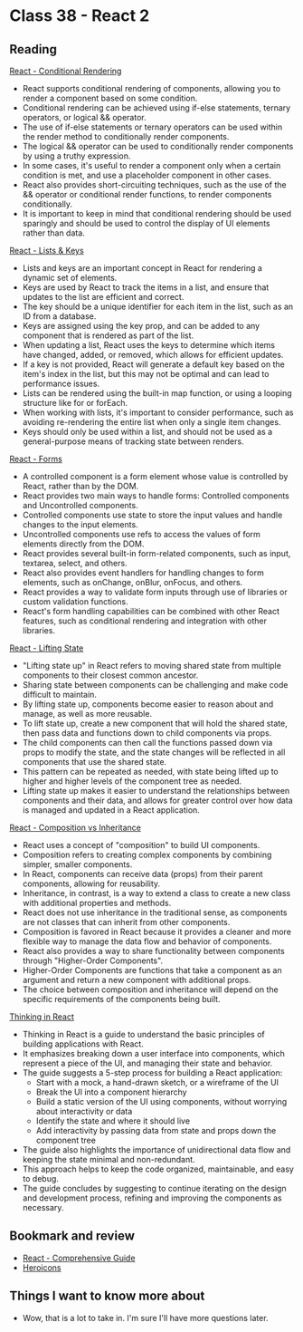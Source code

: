 # Class 38 - React 2

## Reading

[React - Conditional Rendering](https://reactjs.org/docs/conditional-rendering.html)
- React supports conditional rendering of components, allowing you to render a component based on some condition.
- Conditional rendering can be achieved using if-else statements, ternary operators, or logical && operator.
- The use of if-else statements or ternary operators can be used within the render method to conditionally render components.
- The logical && operator can be used to conditionally render components by using a truthy expression.
- In some cases, it's useful to render a component only when a certain condition is met, and use a placeholder component in other cases.
- React also provides short-circuiting techniques, such as the use of the && operator or conditional render functions, to render components conditionally.
- It is important to keep in mind that conditional rendering should be used sparingly and should be used to control the display of UI elements rather than data.

[React - Lists & Keys](https://reactjs.org/docs/lists-and-keys.html)
- Lists and keys are an important concept in React for rendering a dynamic set of elements.
- Keys are used by React to track the items in a list, and ensure that updates to the list are efficient and correct.
- The key should be a unique identifier for each item in the list, such as an ID from a database.
- Keys are assigned using the key prop, and can be added to any component that is rendered as part of the list.
- When updating a list, React uses the keys to determine which items have changed, added, or removed, which allows for efficient updates.
- If a key is not provided, React will generate a default key based on the item's index in the list, but this may not be optimal and can lead to performance issues.
- Lists can be rendered using the built-in map function, or using a looping structure like for or forEach.
- When working with lists, it's important to consider performance, such as avoiding re-rendering the entire list when only a single item changes.
- Keys should only be used within a list, and should not be used as a general-purpose means of tracking state between renders.


[React - Forms](https://reactjs.org/docs/forms.html)
- A controlled component is a form element whose value is controlled by React, rather than by the DOM.
- React provides two main ways to handle forms: Controlled components and Uncontrolled components.
- Controlled components use state to store the input values and handle changes to the input elements.
- Uncontrolled components use refs to access the values of form elements directly from the DOM.
- React provides several built-in form-related components, such as input, textarea, select, and others.
- React also provides event handlers for handling changes to form elements, such as onChange, onBlur, onFocus, and others.
- React provides a way to validate form inputs through use of libraries or custom validation functions.
- React's form handling capabilities can be combined with other React features, such as conditional rendering and integration with other libraries.

[React - Lifting State](https://reactjs.org/docs/lifting-state-up.html)
- "Lifting state up" in React refers to moving shared state from multiple components to their closest common ancestor.
- Sharing state between components can be challenging and make code difficult to maintain.
- By lifting state up, components become easier to reason about and manage, as well as more reusable.
- To lift state up, create a new component that will hold the shared state, then pass data and functions down to child components via props.
- The child components can then call the functions passed down via props to modify the state, and the state changes will be reflected in all components that use the shared state.
- This pattern can be repeated as needed, with state being lifted up to higher and higher levels of the component tree as needed.
- Lifting state up makes it easier to understand the relationships between components and their data, and allows for greater control over how data is managed and updated in a React application.

[React - Composition vs Inheritance](https://reactjs.org/docs/composition-vs-inheritance.html)
- React uses a concept of "composition" to build UI components.
- Composition refers to creating complex components by combining simpler, smaller components.
- In React, components can receive data (props) from their parent components, allowing for reusability.
- Inheritance, in contrast, is a way to extend a class to create a new class with additional properties and methods.
- React does not use inheritance in the traditional sense, as components are not classes that can inherit from other components.
- Composition is favored in React because it provides a cleaner and more flexible way to manage the data flow and behavior of components.
- React also provides a way to share functionality between components through "Higher-Order Components".
- Higher-Order Components are functions that take a component as an argument and return a new component with additional props.
- The choice between composition and inheritance will depend on the specific requirements of the components being built.

[Thinking in React](https://reactjs.org/docs/thinking-in-react.html)
- Thinking in React is a guide to understand the basic principles of building applications with React.
- It emphasizes breaking down a user interface into components, which represent a piece of the UI, and managing their state and behavior.
- The guide suggests a 5-step process for building a React application:
    - Start with a mock, a hand-drawn sketch, or a wireframe of the UI
    - Break the UI into a component hierarchy
    - Build a static version of the UI using components, without worrying about interactivity or data
    - Identify the state and where it should live
    - Add interactivity by passing data from state and props down the component tree
- The guide also highlights the importance of unidirectional data flow and keeping the state minimal and non-redundant.
- This approach helps to keep the code organized, maintainable, and easy to debug.
- The guide concludes by suggesting to continue iterating on the design and development process, refining and improving the components as necessary.

## Bookmark and review
- [React - Comprehensive Guide](https://ui.dev/classic-react)
- [Heroicons](https://heroicons.com/)

## Things I want to know more about
- Wow, that is a lot to take in. I'm sure I'll have more questions later.